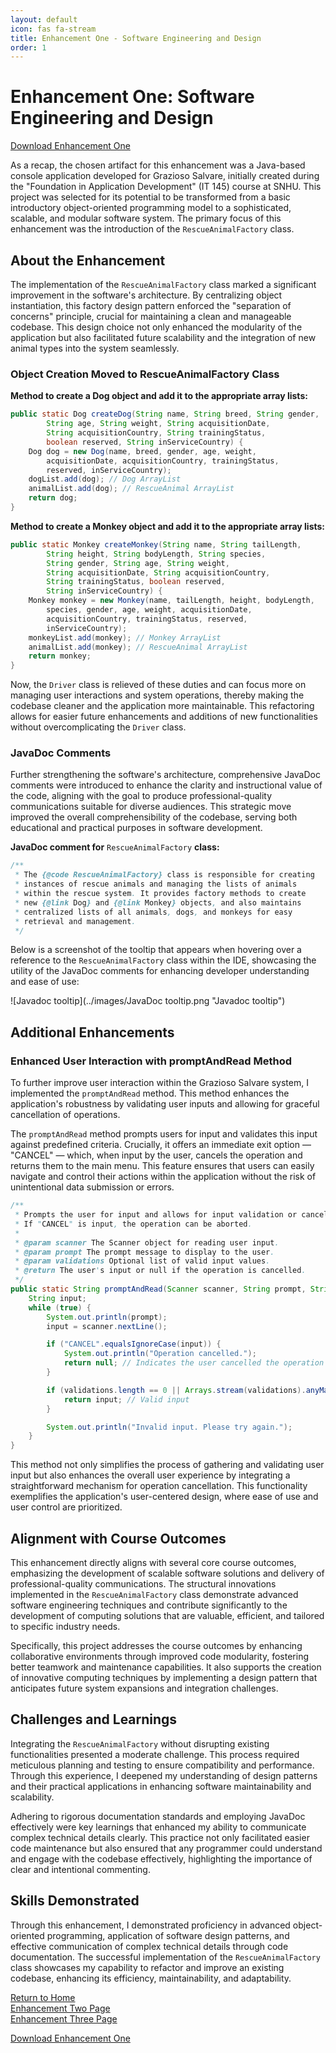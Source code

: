 ```yaml
---
layout: default
icon: fas fa-stream
title: Enhancement One - Software Engineering and Design
order: 1
---
```


# Enhancement One: Software Engineering and Design

[Download Enhancement One](../EnhancementOne.zip)

As a recap, the chosen artifact for this enhancement was a Java-based console application developed for Grazioso Salvare, initially created during the "Foundation in Application Development" (IT 145) course at SNHU. This project was selected for its potential to be transformed from a basic introductory object-oriented programming model to a sophisticated, scalable, and modular software system. The primary focus of this enhancement was the introduction of the `RescueAnimalFactory` class.

## About the Enhancement

The implementation of the `RescueAnimalFactory` class marked a significant improvement in the software's architecture. By centralizing object instantiation, this factory design pattern enforced the "separation of concerns" principle, crucial for maintaining a clean and manageable codebase. This design choice not only enhanced the modularity of the application but also facilitated future scalability and the integration of new animal types into the system seamlessly.

### Object Creation Moved to RescueAnimalFactory Class
**Method to create a Dog object and add it to the appropriate array lists:**
```java
public static Dog createDog(String name, String breed, String gender,
        String age, String weight, String acquisitionDate, 
        String acquisitionCountry, String trainingStatus, 
        boolean reserved, String inServiceCountry) {
    Dog dog = new Dog(name, breed, gender, age, weight, 
        acquisitionDate, acquisitionCountry, trainingStatus, 
        reserved, inServiceCountry);
    dogList.add(dog); // Dog ArrayList
    animalList.add(dog); // RescueAnimal ArrayList
    return dog;
}
```
**Method to create a Monkey object and add it to the appropriate array lists:**
```java
public static Monkey createMonkey(String name, String tailLength, 
        String height, String bodyLength, String species, 
        String gender, String age, String weight, 
        String acquisitionDate, String acquisitionCountry, 
        String trainingStatus, boolean reserved, 
        String inServiceCountry) {
    Monkey monkey = new Monkey(name, tailLength, height, bodyLength, 
        species, gender, age, weight, acquisitionDate, 
        acquisitionCountry, trainingStatus, reserved, 
        inServiceCountry);
    monkeyList.add(monkey); // Monkey ArrayList
    animalList.add(monkey); // RescueAnimal ArrayList
    return monkey;
}
```

Now, the `Driver` class is relieved of these duties and can focus more on managing user interactions and system operations, thereby making the codebase cleaner and the application more maintainable. This refactoring allows for easier future enhancements and additions of new functionalities without overcomplicating the `Driver` class.

### JavaDoc Comments
Further strengthening the software's architecture, comprehensive JavaDoc comments were introduced to enhance the clarity and instructional value of the code, aligning with the goal to produce professional-quality communications suitable for diverse audiences. This strategic move improved the overall comprehensibility of the codebase, serving both educational and practical purposes in software development.

**JavaDoc comment for** `RescueAnimalFactory` **class:**
```java
/**
 * The {@code RescueAnimalFactory} class is responsible for creating 
 * instances of rescue animals and managing the lists of animals 
 * within the rescue system. It provides factory methods to create 
 * new {@link Dog} and {@link Monkey} objects, and also maintains 
 * centralized lists of all animals, dogs, and monkeys for easy 
 * retrieval and management.
 */
```

Below is a screenshot of the tooltip that appears when hovering over a reference to the `RescueAnimalFactory` class within the IDE, showcasing the utility of the JavaDoc comments for enhancing developer understanding and ease of use:

![Javadoc tooltip](../images/JavaDoc tooltip.png "Javadoc tooltip")

## Additional Enhancements

### Enhanced User Interaction with promptAndRead Method

To further improve user interaction within the Grazioso Salvare system, I implemented the `promptAndRead` method. This method enhances the application's robustness by validating user inputs and allowing for graceful cancellation of operations.

The `promptAndRead` method prompts users for input and validates this input against predefined criteria. Crucially, it offers an immediate exit option — "CANCEL" — which, when input by the user, cancels the operation and returns them to the main menu. This feature ensures that users can easily navigate and control their actions within the application without the risk of unintentional data submission or errors.

```java
/**
 * Prompts the user for input and allows for input validation or cancellation.
 * If "CANCEL" is input, the operation can be aborted.
 * 
 * @param scanner The Scanner object for reading user input.
 * @param prompt The prompt message to display to the user.
 * @param validations Optional list of valid input values.
 * @return The user's input or null if the operation is cancelled.
 */
public static String promptAndRead(Scanner scanner, String prompt, String... validations) {
    String input;
    while (true) {
        System.out.println(prompt);
        input = scanner.nextLine();

        if ("CANCEL".equalsIgnoreCase(input)) {
            System.out.println("Operation cancelled.");
            return null; // Indicates the user cancelled the operation
        }

        if (validations.length == 0 || Arrays.stream(validations).anyMatch(input::equalsIgnoreCase)) {
            return input; // Valid input
        }

        System.out.println("Invalid input. Please try again.");
    }
}
```

This method not only simplifies the process of gathering and validating user input but also enhances the overall user experience by integrating a straightforward mechanism for operation cancellation. This functionality exemplifies the application's user-centered design, where ease of use and user control are prioritized.

## Alignment with Course Outcomes

This enhancement directly aligns with several core course outcomes, emphasizing the development of scalable software solutions and delivery of professional-quality communications. The structural innovations implemented in the `RescueAnimalFactory` class demonstrate advanced software engineering techniques and contribute significantly to the development of computing solutions that are valuable, efficient, and tailored to specific industry needs.

Specifically, this project addresses the course outcomes by enhancing collaborative environments through improved code modularity, fostering better teamwork and maintenance capabilities. It also supports the creation of innovative computing techniques by implementing a design pattern that anticipates future system expansions and integration challenges.

## Challenges and Learnings

Integrating the `RescueAnimalFactory` without disrupting existing functionalities presented a moderate challenge. This process required meticulous planning and testing to ensure compatibility and performance. Through this experience, I deepened my understanding of design patterns and their practical applications in enhancing software maintainability and scalability.

Adhering to rigorous documentation standards and employing JavaDoc effectively were key learnings that enhanced my ability to communicate complex technical details clearly. This practice not only facilitated easier code maintenance but also ensured that any programmer could understand and engage with the codebase effectively, highlighting the importance of clear and intentional commenting.

## Skills Demonstrated

Through this enhancement, I demonstrated proficiency in advanced object-oriented programming, application of software design patterns, and effective communication of complex technical details through code documentation. The successful implementation of the `RescueAnimalFactory` class showcases my capability to refactor and improve an existing codebase, enhancing its efficiency, maintainability, and adaptability.

[Return to Home](/)  
[Enhancement Two Page](/enhancement-two)  
[Enhancement Three Page](/enhancement-three)  
  
[Download Enhancement One](../EnhancementOne.zip)

